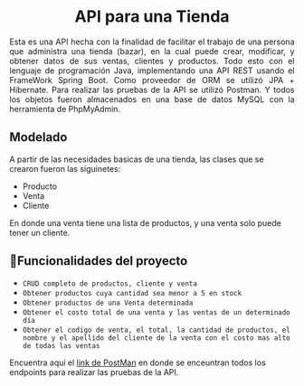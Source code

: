 <h1 align="center"> API para una Tienda </h1>
<div align="justify">
Esta es una API hecha con la finalidad de facilitar el trabajo de una persona que administra una tienda (bazar), en la cual puede crear, modificar, y obtener datos de sus ventas, clientes y productos. Todo esto con el lenguaje de programación Java, implementando una API REST usando el FrameWork Spring Boot. Como proveedor de ORM se utilizó JPA + Hibernate. Para realizar las pruebas de la API se utilizó Postman. Y todos los objetos fueron almacenados en una base de datos MySQL con la herramienta de PhpMyAdmin.
</div>


## Modelado
A partir de las necesidades basicas de una tienda, las clases que se crearon fueron las siguinetes:
- Producto
- Venta
- Cliente

En donde  una venta tiene una lista de productos, y una venta solo puede tener un cliente.

## :hammer:Funcionalidades del proyecto

- `CRUD completo de productos, cliente y venta`
-  `Obtener productos cuya cantidad sea menor a 5 en stock`
-  `Obtener productos de una Venta determinada`
-  `Obtener el costo total de una venta y las ventas de un determinado día`
-  `Obtener el codigo de venta, el total, la cantidad de productos, el nombre y el apellido del cliente de la venta con el costo mas alto de todas las ventas`

Encuentra aquí el [link de PostMan](https://www.postman.com/jairoixis/workspace/portafolio/collection/36228688-7b7efb74-a7a5-472a-a4dd-ce55a41f853f?action=share&creator=36228688) en donde se enceuntran todos los endpoints para realizar las pruebas de la API.
